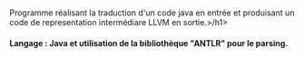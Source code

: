 <h1></h1>
Programme réalisant la traduction d'un code java en entrée et produisant un code de representation intermédiare LLVM en sortie.>/h1>
 <h4> Langage : Java et utilisation  de la bibliothèque "ANTLR" pour le parsing.</h4>
 
